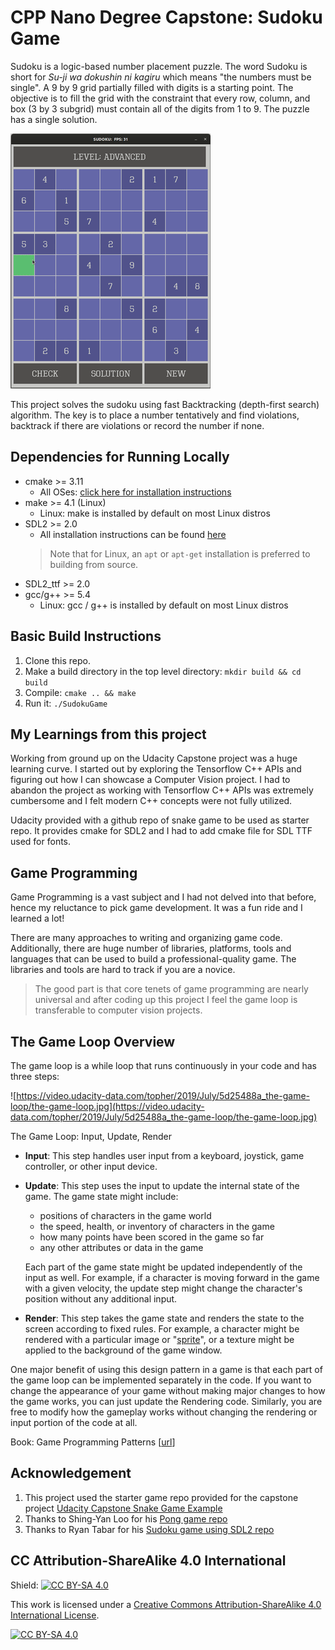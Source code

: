 # CPP Nano Degree Capstone: Sudoku Game

Sudoku is a logic-based number placement puzzle. The word Sudoku is short for _Su-ji wa dokushin ni kagiru_ which means "the numbers must be single". A 9 by 9 grid partially filled with digits is a starting point. The objective is to fill the grid with the constraint that every row, column, and box (3 by 3 subgrid) must contain all of the digits from 1 to 9. The puzzle has a single solution.

<img src="Sudoku_Game.gif"/>

This project solves the sudoku using fast Backtracking (depth-first search) algorithm. The key is to place a number tentatively and find violations, backtrack if there are violations or record the number if none.

## Dependencies for Running Locally
* cmake >= 3.11
  * All OSes: [click here for installation instructions](https://cmake.org/install/)
* make >= 4.1 (Linux) 
  * Linux: make is installed by default on most Linux distros
* SDL2 >= 2.0
  * All installation instructions can be found [here](https://wiki.libsdl.org/Installation)
  >Note that for Linux, an `apt` or `apt-get` installation is preferred to building from source. 
* SDL2_ttf >= 2.0
* gcc/g++ >= 5.4
  * Linux: gcc / g++ is installed by default on most Linux distros
  
## Basic Build Instructions

1. Clone this repo.
2. Make a build directory in the top level directory: `mkdir build && cd build`
3. Compile: `cmake .. && make`
4. Run it: `./SudokuGame`

## My Learnings from this project
Working from ground up on the Udacity Capstone project was a huge learning curve. I started out by exploring the Tensorflow C++ APIs and figuring out how I can showcase a Computer Vision project. I had to abandon the project as working with Tensorflow C++ APIs was extremely cumbersome and I felt modern C++ concepts were not fully utilized.

Udacity provided with a github repo of snake game to be used as starter repo. It provides cmake for SDL2 and I had to add cmake file for SDL TTF used for fonts.

  ## Game Programming

  Game Programming is a vast subject and I had not delved into that before, hence my reluctance to pick game development. It was a fun ride and I learned a lot!

  There are many approaches to writing and organizing game code. Additionally, there are huge number of libraries, platforms, tools and languages that can be used to build a professional-quality game. The libraries and tools are hard to track if you are a novice.

  > The good part is that core tenets of game programming are nearly universal and after coding up this project I feel the game loop is transferable to computer vision projects.
  > 

 ## The Game Loop Overview

 The game loop is a while loop that runs continuously in your code and has three steps:

 ![https://video.udacity-data.com/topher/2019/July/5d25488a_the-game-loop/the-game-loop.jpg](https://video.udacity-data.com/topher/2019/July/5d25488a_the-game-loop/the-game-loop.jpg)

 The Game Loop: Input, Update, Render

 - **Input**: This step handles user input from a keyboard, joystick, game controller, or other input device.
 - **Update**: This step uses the input to update the internal state of the game. The game state might include:
     - positions of characters in the game world
     - the speed, health, or inventory of characters in the game
     - how many points have been scored in the game so far
     - any other attributes or data in the game

     Each part of the game state might be updated independently of the input as well. For example, if a character is moving forward in the game with a given velocity, the update step might change the character's position without any additional input.

 - **Render**: This step takes the game state and renders the state to the screen according to fixed rules. For example, a character might be rendered with a particular image or "[sprite](https://en.wikipedia.org/wiki/Sprite_%28computer_graphics%29)", or a texture might be applied to the background of the game window.

 One major benefit of using this design pattern in a game is that each part of the game loop can be implemented separately in the code. If you want to change the appearance of your game without making major changes to how the game works, you can just update the Rendering code. Similarly, you are free to modify how the gameplay works without changing the rendering or input portion of the code at all.

Book: Game Programming Patterns [[url](https://gameprogrammingpatterns.com/game-loop.html)]

 

## Acknowledgement
1. This project used the starter game repo provided for the capstone project [Udacity Capstone Snake Game Example](https://github.com/udacity/CppND-Capstone-Snake-Game)
2. Thanks to Shing-Yan Loo for his [Pong game repo](https://github.com/yan99033/CppND-Capstone-Pong)
3. Thanks to Ryan Tabar for his [Sudoku game using SDL2 repo](https://github.com/SirFourier/Sudoku-game-using-SDL2)



## CC Attribution-ShareAlike 4.0 International


Shield: [![CC BY-SA 4.0][cc-by-sa-shield]][cc-by-sa]

This work is licensed under a
[Creative Commons Attribution-ShareAlike 4.0 International License][cc-by-sa].

[![CC BY-SA 4.0][cc-by-sa-image]][cc-by-sa]

[cc-by-sa]: http://creativecommons.org/licenses/by-sa/4.0/
[cc-by-sa-image]: https://licensebuttons.net/l/by-sa/4.0/88x31.png
[cc-by-sa-shield]: https://img.shields.io/badge/License-CC%20BY--SA%204.0-lightgrey.svg
